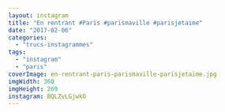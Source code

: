 ```yaml
---
layout: instagram
title: "En rentrant #Paris #parismaville #parisjetaime"
date: "2017-02-06"
categories: 
  - "trucs-instagrammes"
tags: 
  - "instagram"
  - "paris"
coverImage: en-rentrant-paris-parismaville-parisjetaime.jpg
imgWidth: 360
imgHeight: 269
instagram: BQLZvLGjwkO
---
```

